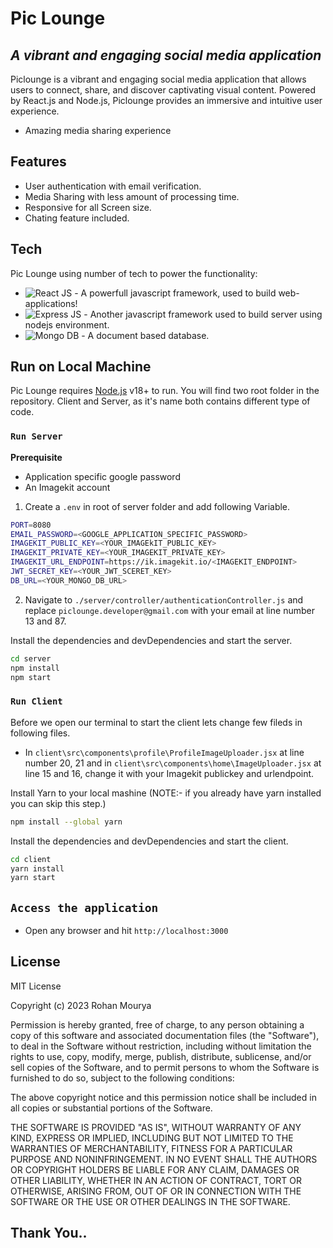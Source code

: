 # Pic Lounge
## _A vibrant and engaging social media application_



Piclounge is a vibrant and engaging social media application that allows users to connect, share, and discover captivating visual content. Powered by React.js and Node.js, Piclounge provides an immersive and intuitive user experience.

- Amazing media sharing experience

## Features

- User authentication with email verification.
- Media Sharing with less amount of processing time.
- Responsive for all Screen size.
- Chating feature included.

## Tech

Pic Lounge using number of tech to power the functionality:

- ![React JS](https://img.shields.io/badge/React-20232A?style=for-the-badge&logo=react&logoColor=61DAFB) - A powerfull javascript framework, used to build web-applications!
- ![Express JS](https://img.shields.io/badge/Express.js-000000?style=for-the-badge&logo=express&logoColor=white) - Another javascript framework used to build server using nodejs environment.
- ![Mongo DB](https://img.shields.io/badge/MongoDB-4EA94B?style=for-the-badge&logo=mongodb&logoColor=white) - A document based database.


## Run on Local Machine

Pic Lounge requires [Node.js](https://nodejs.org/) v18+ to run.
You will find two root folder in the repository. Client and Server, as it's name both contains different type of code.


### `Run Server`

**Prerequisite**
- Application specific google password
- An Imagekit account

1. Create a `.env` in root of server folder and add following Variable.



```bash
PORT=8080
EMAIL_PASSWORD=<GOOGLE_APPLICATION_SPECIFIC_PASSWORD>
IMAGEKIT_PUBLIC_KEY=<YOUR_IMAGEkIT_PUBLIC_KEY>
IMAGEKIT_PRIVATE_KEY=<YOUR_IMAGEKIT_PRIVATE_KEY>
IMAGEKIT_URL_ENDPOINT=https://ik.imagekit.io/<IMAGEKIT_ENDPOINT>
JWT_SECRET_KEY=<YOUR_JWT_SCERET_KEY>
DB_URL=<YOUR_MONGO_DB_URL>
```

2. Navigate to ```./server/controller/authenticationController.js``` and replace ```piclounge.developer@gmail.com``` with your email at line number 13 and 87.



Install the dependencies and devDependencies and start the server.
```sh
cd server
npm install 
npm start
```

### `Run Client`

Before we open our terminal to start the client lets change few fileds in following files.

- In ```client\src\components\profile\ProfileImageUploader.jsx``` at line number 20, 21 and in ```client\src\components\home\ImageUploader.jsx``` at line 15 and 16,  change it with your Imagekit publickey and urlendpoint.


Install Yarn to your local mashine (NOTE:- if you already have yarn installed you can skip this step.)

```sh
npm install --global yarn
```

Install the dependencies and devDependencies and start the client.

```sh
cd client
yarn install
yarn start
```


## `Access the application`
- Open any browser and hit `http://localhost:3000`




## License

MIT License

Copyright (c) 2023 Rohan Mourya

Permission is hereby granted, free of charge, to any person obtaining a copy
of this software and associated documentation files (the "Software"), to deal
in the Software without restriction, including without limitation the rights
to use, copy, modify, merge, publish, distribute, sublicense, and/or sell
copies of the Software, and to permit persons to whom the Software is
furnished to do so, subject to the following conditions:

The above copyright notice and this permission notice shall be included in all
copies or substantial portions of the Software.

THE SOFTWARE IS PROVIDED "AS IS", WITHOUT WARRANTY OF ANY KIND, EXPRESS OR
IMPLIED, INCLUDING BUT NOT LIMITED TO THE WARRANTIES OF MERCHANTABILITY,
FITNESS FOR A PARTICULAR PURPOSE AND NONINFRINGEMENT. IN NO EVENT SHALL THE
AUTHORS OR COPYRIGHT HOLDERS BE LIABLE FOR ANY CLAIM, DAMAGES OR OTHER
LIABILITY, WHETHER IN AN ACTION OF CONTRACT, TORT OR OTHERWISE, ARISING FROM,
OUT OF OR IN CONNECTION WITH THE SOFTWARE OR THE USE OR OTHER DEALINGS IN THE
SOFTWARE.





## Thank You..
